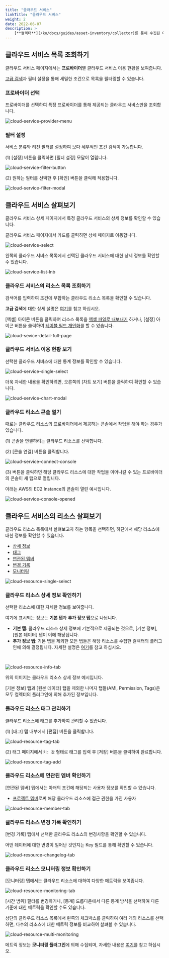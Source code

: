 ```yaml
---
title: "클라우드 서비스"
linkTitle: "클라우드 서비스"
weight: 2
date: 2022-06-07
description: >
    [**컬렉터**](/ko/docs/guides/asset-inventory/collector)를 통해 수집된 여러 클라우드 리소스들을 통합적으로 조회하고 이용 현황을 파악할 수 있습니다.
---
```


## 클라우드 서비스 목록 조회하기

클라우드 서비스 페이지에서는 **프로바이더**별 클라우드 서비스 이용 현황을 보여줍니다.

[고급 검색](/ko/docs/guides/advanced/search)과 필터 설정을 통해 세밀한 조건으로 목록을 필터링할 수 있습니다.

### 프로바이더 선택

프로바이더를 선택하여 특정 프로바이더를 통해 제공되는 클라우드 서비스만을 조회합니다.

![cloud-service-provider-menu](/ko/docs/guides/asset-inventory/cloud-service-img/cloud-service-provider-menu.png)

### 필터 설정

서비스 분류와 리전 필터를 설정하여 보다 세부적인 조건 검색이 가능합니다.

(1) [설정] 버튼을 클릭하면 [필터 설정] 모달이 열립니다.

![cloud-service-filter-button](/ko/docs/guides/asset-inventory/cloud-service-img/cloud-service-filter-button.png)

(2) 원하는 필터를 선택한 후 [확인] 버튼을 클릭해 적용합니다.

![cloud-service-filter-modal](/ko/docs/guides/asset-inventory/cloud-service-img/cloud-service-filter-modal.png)


## 클라우드 서비스 살펴보기

클라우드 서비스 상세 페이지에서 특정 클라우드 서비스의 상세 정보를 확인할 수 있습니다.

클라우드 서비스 페이지에서 카드를 클릭하면 상세 페이지로 이동합니다.

![cloud-service-select](/ko/docs/guides/asset-inventory/cloud-service-img/cloud-service-select.png)

왼쪽의 클라우드 서비스 목록에서 선택된 클라우드 서비스에 대한 상세 정보를 확인할 수 있습니다.

![cloud-service-list-lnb](/ko/docs/guides/asset-inventory/cloud-service-img/cloud-service-list-lnb.png)

### 클라우드 서비스의 리소스 목록 조회하기

검색어를 입력하여 조건에 부합하는 클라우드 리소스 목록을 확인할 수 있습니다.

**고급 검색**에 대한 상세 설명은 [여기](/ko/docs/guides/advanced/search)를 참고 하십시오.

[엑셀] 아이콘 버튼을 클릭하여 리소스 목록을 [엑셀 파일로 내보내기](/ko/docs/guides/advanced/excel-export) 하거나, [설정] 아이콘 버튼을 클릭하여 [테이블 필드 개인화](/ko/docs/guides/advanced/custom-table)를 할 수 있습니다.

![cloud-sevice-detail-full-page](/ko/docs/guides/asset-inventory/cloud-service-img/cloud-sevice-detail-full-page.png)

### 클라우드 서비스 이용 현황 보기

선택한 클라우드 서비스에 대한 통계 정보를 확인할 수 있습니다.

![cloud-service-single-select](/ko/docs/guides/asset-inventory/cloud-service-img/cloud-service-single-select.png)

더욱 자세한 내용을 확인하려면, 오른쪽의 [차트 보기] 버튼을 클릭하여 확인할 수 있습니다.

![cloud-service-chart-modal](/ko/docs/guides/asset-inventory/cloud-service-img/cloud-service-chart-modal.png)

### 클라우드 리소스 콘솔 열기

때로는 클라우드 리소스의 프로바이더에서 제공하는 콘솔에서 작업을 해야 하는 경우가 있습니다.

(1) 콘솔을 연결하려는 클라우드 리소스를 선택합니다.

(2) [콘솔 연결] 버튼을 클릭합니다.

![cloud-service-connect-console](/ko/docs/guides/asset-inventory/cloud-service-img/cloud-service-connect-console.png)

(3) 버튼을 클릭하면 해당 클라우드 리소스에 대한 작업을 이어나갈 수 있는 프로바이더의 콘솔이 새 탭으로 열립니다.

아래는 AWS의 EC2 Instance의 콘솔이 열린 예시입니다.

![cloud-service-console-opened](/ko/docs/guides/asset-inventory/cloud-service-img/cloud-service-console-opened.png)

## 클라우드 서비스의 리소스 살펴보기

클라우드 리소스 목록에서 살펴보고자 하는 항목을 선택하면, 하단에서 해당 리소스에 대한 정보를 확인할 수 있습니다.

- [상세 정보](#클라우드-리소스-상세-정보-확인하기)
- [태그](#클라우드-리소스-태그-관리하기)
- [연관된 멤버](#클라우드-리소스에-연관된-멤버-확인하기)
- [변경 기록](#클라우드-리소스에-연관된-멤버-확인하기)
- [모니터링](#클라우드-리소스-모니터링-정보-확인하기)

![cloud-resource-single-select](/ko/docs/guides/asset-inventory/cloud-service-img/cloud-resource-single-select.png)

### 클라우드 리소스 상세 정보 확인하기

선택한 리소스에 대한 자세한 정보를 보여줍니다.

여기에 표시되는 정보는 **기본 탭**과 **추가 정보 탭**으로 나뉩니다.

- **기본 탭**: 클라우드 리소스 상세 정보에 기본적으로 제공되는 것으로, [기본 정보], [원본 데이터] 탭이 이에 해당됩니다.
- **추가 정보 탭**: 기본 탭을 제외한 모든 탭들은 해당 리소스를 수집한 컬렉터의 플러그인에 의해 결정됩니다. 자세한 설명은 [여기](/ko/docs/guides/plugins/asset-inventory-collector)를 참고 하십시오.

<br>

![cloud-resource-info-tab](/ko/docs/guides/asset-inventory/cloud-service-img/cloud-resource-info-tab.png)

위의 이미지는 클라우드 리소스 상세 정보 예시입니다.

[기본 정보] 탭과 [원본 데이터] 탭을 제외한 나머지 탭들(AMI, Permission, Tags)은 모두 컬렉터의 플러그인에 의해 추가된 정보입니다.

### 클라우드 리소스 태그 관리하기

클라우드 리소스에 태그를 추가하여 관리할 수 있습니다.

(1) [태그] 탭 내부에서 [편집] 버튼을 클릭합니다.

![cloud-resource-tag-tab](/ko/docs/guides/asset-inventory/cloud-service-img/cloud-resource-tag-tab.png)

(2) 태그 페이지에서 `키: 값` 형태로 태그를 입력 후 [저장] 버튼을 클릭하여 완료합니다.

![cloud-resource-tag-add](/ko/docs/guides/asset-inventory/cloud-service-img/cloud-resource-tag-add.png)

### 클라우드 리소스에 연관된 멤버 확인하기

[연관된 멤버] 탭에서는 아래의 조건에 해당되는 사용자 정보를 확인할 수 있습니다.

- [프로젝트 멤버](/ko/docs/guides/project/member)로써 해당 클라우드 리소스에 접근 권한을 가진 사용자

![cloud-resource-member-tab](/ko/docs/guides/asset-inventory/cloud-service-img/cloud-resource-member-tab.png)

### 클라우드 리소스 변경 기록 확인하기

[변경 기록] 탭에서 선택한 클라우드 리소스의 변경사항을 확인할 수 있습니다.

어떤 데이터에 대한 변경이 일어난 것인지는 Key 필드를 통해 확인할 수 있습니다.

![cloud-resource-changelog-tab](/ko/docs/guides/asset-inventory/cloud-service-img/cloud-resource-changelog-tab.png)

### 클라우드 리소스 모니터링 정보 확인하기

[모니터링] 탭에서는 클라우드 리소스에 대하여 다양한 메트릭을 보여줍니다.

![cloud-resource-monitoring-tab](/ko/docs/guides/asset-inventory/cloud-service-img/cloud-resource-monitoring-tab.png)

[시간 범위] 필터를 변경하거나, [통계] 드롭다운에서 다른 통계 방식을 선택하여 다른 기준에 대한 메트릭을 확인할 수도 있습니다.

상단의 클라우드 리소스 목록에서 왼쪽의 체크박스를 클릭하여 여러 개의 리소스를 선택하면, 다수의 리소스에 대한 메트릭 정보를 비교하여 살펴볼 수 있습니다.

![cloud-resource-multi-monitoring](/ko/docs/guides/asset-inventory/cloud-service-img/cloud-resource-multi-monitoring.png)

메트릭 정보는 **모니터링 플러그인**에 의해 수집되며, 자세한 내용은 [여기](/ko/docs/guides/plugins/asset-inventory-collector)를 참고 하십시오.
